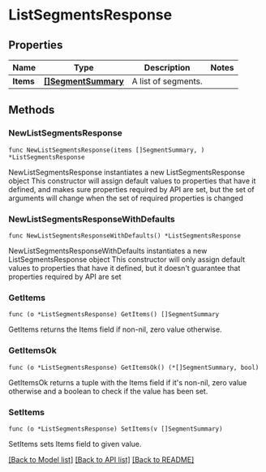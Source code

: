 # ListSegmentsResponse

## Properties

Name | Type | Description | Notes
------------ | ------------- | ------------- | -------------
**Items** | [**[]SegmentSummary**](SegmentSummary.md) | A list of segments. | 

## Methods

### NewListSegmentsResponse

`func NewListSegmentsResponse(items []SegmentSummary, ) *ListSegmentsResponse`

NewListSegmentsResponse instantiates a new ListSegmentsResponse object
This constructor will assign default values to properties that have it defined,
and makes sure properties required by API are set, but the set of arguments
will change when the set of required properties is changed

### NewListSegmentsResponseWithDefaults

`func NewListSegmentsResponseWithDefaults() *ListSegmentsResponse`

NewListSegmentsResponseWithDefaults instantiates a new ListSegmentsResponse object
This constructor will only assign default values to properties that have it defined,
but it doesn't guarantee that properties required by API are set

### GetItems

`func (o *ListSegmentsResponse) GetItems() []SegmentSummary`

GetItems returns the Items field if non-nil, zero value otherwise.

### GetItemsOk

`func (o *ListSegmentsResponse) GetItemsOk() (*[]SegmentSummary, bool)`

GetItemsOk returns a tuple with the Items field if it's non-nil, zero value otherwise
and a boolean to check if the value has been set.

### SetItems

`func (o *ListSegmentsResponse) SetItems(v []SegmentSummary)`

SetItems sets Items field to given value.



[[Back to Model list]](../README.md#documentation-for-models) [[Back to API list]](../README.md#documentation-for-api-endpoints) [[Back to README]](../README.md)


